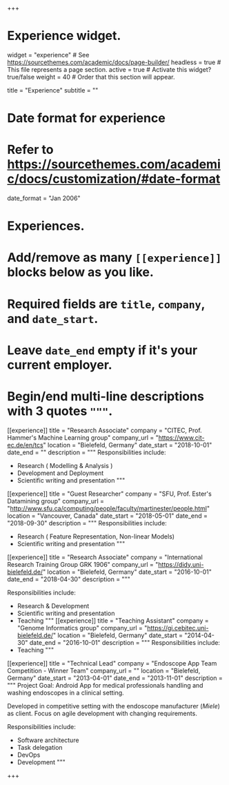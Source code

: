+++
# Experience widget.
widget = "experience"  # See https://sourcethemes.com/academic/docs/page-builder/
headless = true  # This file represents a page section.
active = true  # Activate this widget? true/false
weight = 40  # Order that this section will appear.

title = "Experience"
subtitle = ""

# Date format for experience
#   Refer to https://sourcethemes.com/academic/docs/customization/#date-format
date_format = "Jan 2006"

# Experiences.
#   Add/remove as many `[[experience]]` blocks below as you like.
#   Required fields are `title`, `company`, and `date_start`.
#   Leave `date_end` empty if it's your current employer.
#   Begin/end multi-line descriptions with 3 quotes `"""`.
[[experience]]
  title = "Research Associate"
  company = "CITEC, Prof. Hammer's Machine Learning group"
  company_url = "https://www.cit-ec.de/en/tcs"
  location = "Bielefeld, Germany"
  date_start = "2018-10-01"
  date_end = ""
  description = """
  Responsibilities include:
  * Research ( Modelling & Analysis )
  * Development and Deployment
  * Scientific writing and presentation
  """

[[experience]]
  title = "Guest Researcher"
  company = "SFU, Prof. Ester's Datamining group"
  company_url = "http://www.sfu.ca/computing/people/faculty/martinester/people.html"
  location = "Vancouver, Canada"
  date_start = "2018-05-01"
  date_end = "2018-09-30"
  description = """
  Responsibilities include:
  * Research ( Feature Representation, Non-linear Models)
  * Scientific writing and presentation
  """

[[experience]]
  title = "Research Associate"
  company = "International Research Training Group GRK 1906"
  company_url = "https://didy.uni-bielefeld.de/"
  location = "Bielefeld, Germany"
  date_start = "2016-10-01"
  date_end = "2018-04-30"
  description = """

  Responsibilities include:
  * Research & Development
  * Scientific writing and presentation
  * Teaching
  """
[[experience]]
  title = "Teaching Assistant"
  company = "Genome Informatics group"
  company_url = "https://gi.cebitec.uni-bielefeld.de/"
  location = "Bielefeld, Germany"
  date_start = "2014-04-30"
  date_end = "2016-10-01"
  description = """
  Responsibilities include:
  * Teaching
  """

[[experience]]
  title = "Technical Lead"
  company = "Endoscope App Team Competition - Winner Team"
  company_url = ""
  location = "Bielefeld, Germany"
  date_start = "2013-04-01"
  date_end = "2013-11-01"
  description = """
  Project Goal: Android App for medical professionals handling and washing endoscopes in a clinical setting.

  Developed in competitive setting with the endoscope manufacturer (_Miele_) as client. Focus on agile development with changing requirements.

  Responsibilities include:
  * Software architecture
  * Task delegation
  * DevOps
  * Development
  """

+++
